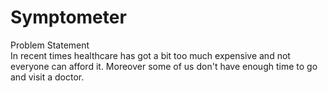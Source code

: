 # Symptometer
Problem Statement  
In recent times healthcare has got a bit too much expensive and not everyone can afford it. Moreover some of us don't have enough time to go and visit a doctor.
